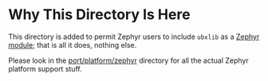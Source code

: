 # Why This Directory Is Here
This directory is added to permit Zephyr users to include `ubxlib` as a [Zephyr module](https://docs.zephyrproject.org/latest/guides/modules.html); that is all it does, nothing else.

Please look in the [port/platform/zephyr](/port/platform/zephyr) directory for all the actual Zephyr platform support stuff.